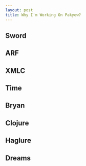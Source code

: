 ```yaml
---
layout: post
title: Why I'm Working On Pakyow?
---
```


## Sword

## ARF

## XMLC

## Time

## Bryan

## Clojure

## Haglure

## Dreams
